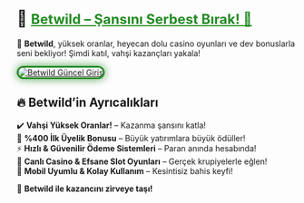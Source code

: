 # 🎯 <a href="https://cutt.ly/BetwildLink" title="Betwild Güncel Giriş" style="color: #228b22; font-size: 24px; font-weight: bold;">Betwild – Şansını Serbest Bırak! 🦁</a>  

🎰 **Betwild**, yüksek oranlar, heyecan dolu casino oyunları ve dev bonuslarla seni bekliyor! Şimdi katıl, vahşi kazançları yakala!  

<a href="https://cutt.ly/BetwildLink" title="Betwild Güncel Giriş">  
<img src="https://i.ibb.co/BtMhhf6/g-venligiris.jpg" alt="Betwild Güncel Giriş" style="max-width: 100%; border: 3px solid #228b22; border-radius: 15px; box-shadow: 0px 0px 15px rgba(34, 139, 34, 0.8);">  
</a>  

## 🔥 Betwild’in Ayrıcalıkları  
✔️ **Vahşi Yüksek Oranlar!** – Kazanma şansını katla!  
🎁 **%400 İlk Üyelik Bonusu** – Büyük yatırımlara büyük ödüller!  
⚡ **Hızlı & Güvenilir Ödeme Sistemleri** – Paran anında hesabında!  
🎲 **Canlı Casino & Efsane Slot Oyunları** – Gerçek krupiyelerle eğlen!  
📱 **Mobil Uyumlu & Kolay Kullanım** – Kesintisiz bahis keyfi!  

🚀 **Betwild ile kazancını zirveye taşı!**
